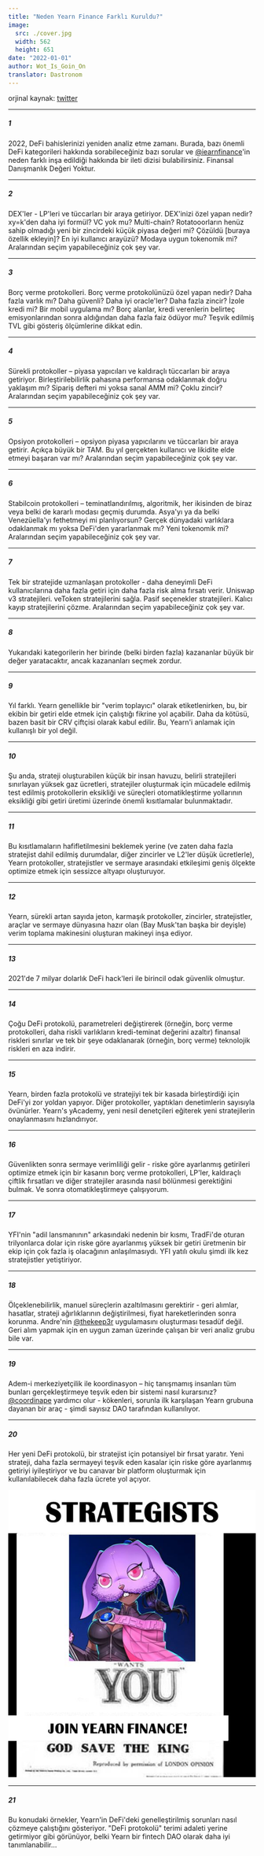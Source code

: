 ```yaml
---
title: "Neden Yearn Finance Farklı Kuruldu?"
image:
  src: ./cover.jpg
  width: 562
  height: 651
date: "2022-01-01"
author: Wot_Is_Goin_On
translator: Dastronom
---
```


orjinal kaynak: [twitter](https://twitter.com/Wot_Is_Goin_On/status/1477277152336916484)

---

##### 1

2022, DeFi bahislerinizi yeniden analiz etme zamanı. Burada, bazı önemli DeFi kategorileri hakkında sorabileceğiniz bazı sorular ve [@iearnfinance](https://twitter.com/iearnfinance)'in neden farklı inşa edildiği hakkında bir ileti dizisi bulabilirsiniz. Finansal Danışmanlık Değeri Yoktur.

---

##### 2 

DEX'ler - LP'leri ve tüccarları bir araya getiriyor. DEX'inizi özel yapan nedir? xy=k'den daha iyi formül? VC yok mu? Multi-chain? Rotatooorların henüz sahip olmadığı yeni bir zincirdeki küçük piyasa değeri mi? Çözüldü [buraya özellik ekleyin]? En iyi kullanıcı arayüzü? Modaya uygun tokenomik mi? Aralarından seçim yapabileceğiniz çok şey var.

---

##### 3

Borç verme protokolleri. Borç verme protokolünüzü özel yapan nedir? Daha fazla varlık mı? Daha güvenli? Daha iyi oracle'ler? Daha fazla zincir? İzole kredi mi? Bir mobil uygulama mı? Borç alanlar, kredi verenlerin belirteç emisyonlarından sonra aldığından daha fazla faiz ödüyor mu? Teşvik edilmiş TVL gibi gösteriş ölçümlerine dikkat edin.

---

##### 4

Sürekli protokoller – piyasa yapıcıları ve kaldıraçlı tüccarları bir araya getiriyor. Birleştirilebilirlik pahasına performansa odaklanmak doğru yaklaşım mı? Sipariş defteri mi yoksa sanal AMM mi? Çoklu zincir? Aralarından seçim yapabileceğiniz çok şey var.

---

##### 5

Opsiyon protokolleri – opsiyon piyasa yapıcılarını ve tüccarları bir araya getirir. Açıkça büyük bir TAM. Bu yıl gerçekten kullanıcı ve likidite elde etmeyi başaran var mı? Aralarından seçim yapabileceğiniz çok şey var.

---

##### 6

Stabilcoin protokolleri – teminatlandırılmış, algoritmik, her ikisinden de biraz veya belki de kararlı modası geçmiş durumda. Asya'yı ya da belki Venezüella'yı fethetmeyi mi planlıyorsun? Gerçek dünyadaki varlıklara odaklanmak mı yoksa DeFi'den yararlanmak mı? Yeni tokenomik mi? Aralarından seçim yapabileceğiniz çok şey var.

---

##### 7

Tek bir stratejide uzmanlaşan protokoller - daha deneyimli DeFi kullanıcılarına daha fazla getiri için daha fazla risk alma fırsatı verir. Uniswap v3 stratejileri. veToken stratejilerini sağla. Pasif seçenekler stratejileri. Kalıcı kayıp stratejilerini çözme. Aralarından seçim yapabileceğiniz çok şey var.

---

##### 8

Yukarıdaki kategorilerin her birinde (belki birden fazla) kazananlar büyük bir değer yaratacaktır, ancak kazananları seçmek zordur.

---

##### 9

Yıl farklı. Yearn genellikle bir "verim toplayıcı" olarak etiketlenirken, bu, bir ekibin bir getiri elde etmek için çalıştığı fikrine yol açabilir. Daha da kötüsü, bazen basit bir CRV çiftçisi olarak kabul edilir. Bu, Yearn'i anlamak için kullanışlı bir yol değil.

---

##### 10

Şu anda, strateji oluşturabilen küçük bir insan havuzu, belirli stratejileri sınırlayan yüksek gaz ücretleri, stratejiler oluşturmak için mücadele edilmiş test edilmiş protokollerin eksikliği ve süreçleri otomatikleştirme yollarının eksikliği gibi getiri üretimi üzerinde önemli kısıtlamalar bulunmaktadır.

---

##### 11

Bu kısıtlamaların hafifletilmesini beklemek yerine (ve zaten daha fazla stratejist dahil edilmiş durumdalar, diğer zincirler ve L2'ler düşük ücretlerle), Yearn protokoller, stratejistler ve sermaye arasındaki etkileşimi geniş ölçekte optimize etmek için sessizce altyapı oluşturuyor.

---

##### 12

Yearn, sürekli artan sayıda jeton, karmaşık protokoller, zincirler, stratejistler, araçlar ve sermaye dünyasına hazır olan (Bay Musk'tan başka bir deyişle) verim toplama makinesini oluşturan makineyi inşa ediyor.

---

##### 13

2021'de 7 milyar dolarlık DeFi hack'leri ile birincil odak güvenlik olmuştur.

---

##### 14

Çoğu DeFi protokolü, parametreleri değiştirerek (örneğin, borç verme protokolleri, daha riskli varlıkların kredi-teminat değerini azaltır) finansal riskleri sınırlar ve tek bir şeye odaklanarak (örneğin, borç verme) teknolojik riskleri en aza indirir.

---

##### 15

Yearn, birden fazla protokolü ve stratejiyi tek bir kasada birleştirdiği için DeFi'yi zor yoldan yapıyor. Diğer protokoller, yaptıkları denetimlerin sayısıyla övünürler. Yearn's yAcademy, yeni nesil denetçileri eğiterek yeni stratejilerin onaylanmasını hızlandırıyor.

---

##### 16

Güvenlikten sonra sermaye verimliliği gelir - riske göre ayarlanmış getirileri optimize etmek için bir kasanın borç verme protokolleri, LP'ler, kaldıraçlı çiftlik fırsatları ve diğer stratejiler arasında nasıl bölünmesi gerektiğini bulmak. Ve sonra otomatikleştirmeye çalışıyorum.

---

##### 17

YFI'nin "adil lansmanının" arkasındaki nedenin bir kısmı, TradFi'de oturan trilyonlarca dolar için riske göre ayarlanmış yüksek bir getiri üretmenin bir ekip için çok fazla iş olacağının anlaşılmasıydı. YFI yatılı okulu şimdi ilk kez stratejistler yetiştiriyor.

---

##### 18

Ölçeklenebilirlik, manuel süreçlerin azaltılmasını gerektirir - geri alımlar, hasatlar, strateji ağırlıklarının değiştirilmesi, fiyat hareketlerinden sonra korunma. Andre'nin [@thekeep3r](https://twitter.com/thekeep3r) uygulamasını oluşturması tesadüf değil. Geri alım yapmak için en uygun zaman üzerinde çalışan bir veri analiz grubu bile var.

---

##### 19

Adem-i merkeziyetçilik ile koordinasyon – hiç tanışmamış insanları tüm bunları gerçekleştirmeye teşvik eden bir sistemi nasıl kurarsınız? [@coordinape](https://twitter.com/coordinape) yardımcı olur - kökenleri, sorunla ilk karşılaşan Yearn grubuna dayanan bir araç - şimdi sayısız DAO tarafından kullanılıyor.

---

##### 20

Her yeni DeFi protokolü, bir stratejist için potansiyel bir fırsat yaratır. Yeni strateji, daha fazla sermayeyi teşvik eden kasalar için riske göre ayarlanmış getiriyi iyileştiriyor ve bu canavar bir platform oluşturmak için kullanılabilecek daha fazla ücrete yol açıyor.

![3_1477267208262885377](3_1477267208262885377.jpg?w=562&h=651)

---

##### 21

Bu konudaki örnekler, Yearn'in DeFi'deki genelleştirilmiş sorunları nasıl çözmeye çalıştığını gösteriyor. "DeFi protokolü" terimi adaleti yerine getirmiyor gibi görünüyor, belki Yearn bir fintech DAO olarak daha iyi tanımlanabilir...
